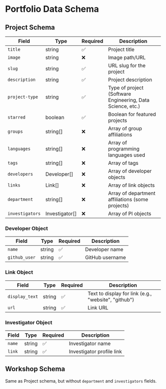 # Portfolio Data Schema

## Project Schema

| Field | Type | Required | Description |
|-------|------|----------|-------------|
| `title` | string | ✅ | Project title |
| `image` | string | ❌ | Image path/URL |
| `slug` | string | ✅ | URL slug for the project |
| `description` | string | ✅ | Project description |
| `project-type` | string | ✅ | Type of project (Software Engineering, Data Science, etc.) |
| `starred` | boolean | ✅ | Boolean for featured projects |
| `groups` | string[] | ❌ | Array of group affiliations |
| `languages` | string[] | ❌ | Array of programming languages used |
| `tags` | string[] | ❌ | Array of tags |
| `developers` | Developer[] | ❌ | Array of developer objects |
| `links` | Link[] | ❌ | Array of link objects |
| `department` | string[] | ❌ | Array of department affiliations (some projects) |
| `investigators` | Investigator[] | ❌ | Array of PI objects |

### Developer Object
| Field | Type | Required | Description |
|-------|------|----------|-------------|
| `name` | string | ✅ | Developer name |
| `github_user` | string | ✅ | GitHub username |

### Link Object
| Field | Type | Required | Description |
|-------|------|----------|-------------|
| `display_text` | string | ✅ | Text to display for link (e.g., "website", "github") |
| `url` | string | ✅ | Link URL |

### Investigator Object
| Field | Type | Required | Description |
|-------|------|----------|-------------|
| `name` | string | ✅ | Investigator name |
| `link` | string | ✅ | Investigator profile link |

## Workshop Schema

Same as Project schema, but without `department` and `investigators` fields.